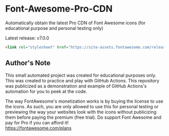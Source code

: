 # Font-Awesome-Pro-CDN

Automatically obtain the latest Pro CDN of Font Awesome icons (for educational purpose and personal testing only)

Latest release: v7.0.0
```html
<link rel="stylesheet" href="https://site-assets.fontawesome.com/releases/v7.0.0/css/all.css">
```

## Author's Note

This small automated project was created for educational purposes only. This was created to practice and play with GitHub Actions. This repository was publicized as a demonstration and example of GitHub Actions's automation for you to peek at the code.

The way FontAwesome's monetization works is by buying the license to use the icons. As such, you are only allowed to use this for personal testing or previewing the way your websites look with the icons without publicizing them before paying the premium (free trial). Do support Font Awesome and pay for Pro if you can afford it!  
<https://fontawesome.com/plans>
